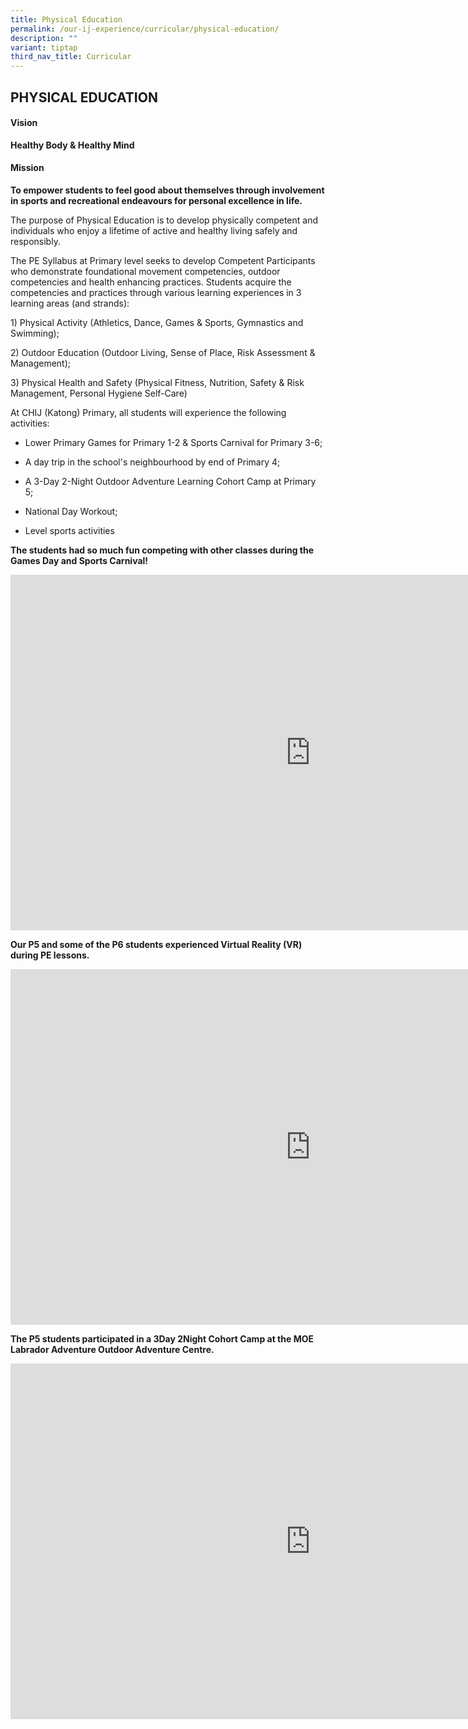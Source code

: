 ```yaml
---
title: Physical Education
permalink: /our-ij-experience/curricular/physical-education/
description: ""
variant: tiptap
third_nav_title: Curricular
---
```

<h2>PHYSICAL EDUCATION</h2>
<h4>Vision</h4>
<p><strong>Healthy Body &amp; Healthy Mind</strong>
</p>
<h4>Mission</h4>
<p><strong>To empower students to feel good about themselves through involvement in sports and recreational endeavours for personal excellence in life.</strong>
</p>
<p>The purpose of Physical Education is to develop physically competent and
individuals who enjoy a lifetime of active and healthy living safely and
responsibly.</p>
<p>The PE Syllabus at Primary level seeks to develop Competent Participants
who demonstrate foundational movement competencies, outdoor competencies
and health enhancing practices. Students acquire the competencies and practices
through various learning experiences in 3 learning areas (and strands):</p>
<p>1) Physical Activity (Athletics, Dance, Games &amp; Sports, Gymnastics
and Swimming);</p>
<p>2) Outdoor Education (Outdoor Living, Sense of Place, Risk Assessment
&amp; Management);</p>
<p>3) Physical Health and Safety (Physical Fitness, Nutrition, Safety &amp;
Risk Management, Personal Hygiene Self-Care)</p>
<p>At CHIJ (Katong) Primary, all students will experience the following activities:</p>
<ul data-tight="true" class="tight">
<li>
<p>Lower Primary Games for Primary 1-2 &amp; Sports Carnival for Primary
3-6;</p>
</li>
<li>
<p>A day trip in the school's neighbourhood by end of Primary 4;</p>
</li>
<li>
<p>A 3-Day 2-Night Outdoor Adventure Learning Cohort Camp at Primary 5;</p>
</li>
<li>
<p>National Day Workout;</p>
</li>
<li>
<p>Level sports activities</p>
</li>
</ul>
<p><strong>The students had so much fun competing with other classes during the Games Day and Sports Carnival!</strong>
</p>
<div class="iframe-wrapper">
<iframe height="569" width="960" allowfullscreen="true" frameborder="0" src="https://docs.google.com/presentation/d/e/2PACX-1vRC4Wq4-CTYdmQ9zyowenJEXicfC3f4EGf65PF_qPm3eMyqCeMcba8vHXmMX_pTWn8Gayw9BXFxoArG/embed?start=true&amp;loop=true&amp;delayms=5000"></iframe>
</div>
<p><strong>Our P5 and some of the P6 students experienced Virtual Reality (VR) during PE lessons.</strong>
</p>
<div class="iframe-wrapper">
<iframe height="569" width="960" allowfullscreen="true" frameborder="0" src="https://docs.google.com/presentation/d/e/2PACX-1vQXHWsJtnHcTFUK4m0NavA8yk-wp94YHCvPsrSO05ZcXIvsw8nlbA-_j_Wlp9hZMaf4KYpdvtcPJ1vc/embed?start=true&amp;loop=true&amp;delayms=5000"></iframe>
</div>
<p><strong>The P5 students participated in a 3Day 2Night Cohort Camp at the MOE Labrador Adventure Outdoor Adventure Centre.</strong>
</p>
<div class="iframe-wrapper">
<iframe height="569" width="960" allowfullscreen="true" frameborder="0" src="https://docs.google.com/presentation/d/e/2PACX-1vTLTuVQNFLG8KFe8rj4SgfG5_q0XHM2KV1ZmovuiC4Rwhh45BbbFuuZv_wH_Nv6yZD1tLz8fLDeFaRv/embed?start=true&amp;loop=true&amp;delayms=5000"></iframe>
</div>
<p></p>